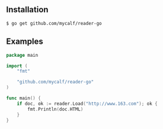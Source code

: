 ## Installation

    $ go get github.com/mycalf/reader-go


## Examples

```Go
package main

import (
	"fmt"

	"github.com/mycalf/reader-go"
)

func main() {
	if doc, ok := reader.Load("http://www.163.com"); ok {
		fmt.Println(doc.HTML)
	}
}
```